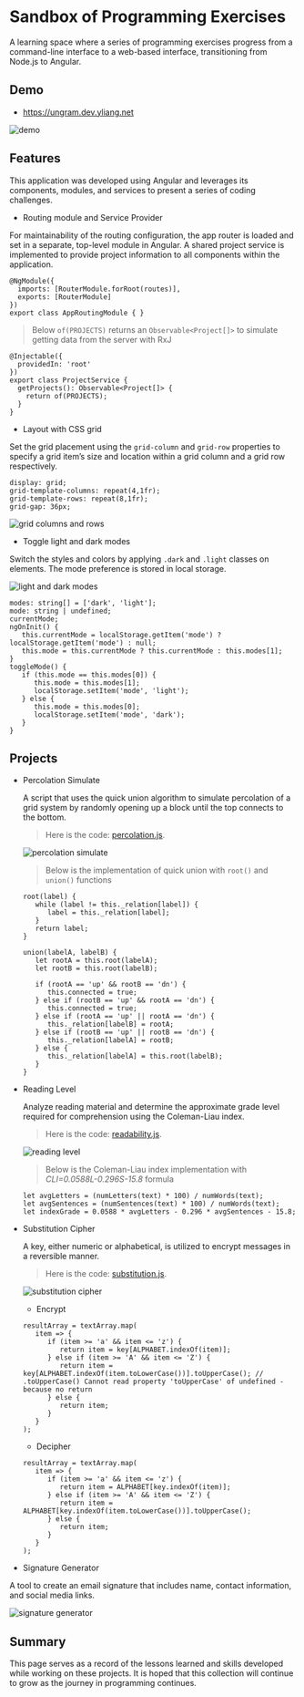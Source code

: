 # Sandbox of Programming Exercises
A learning space where a series of programming exercises progress from a command-line interface to a web-based interface, transitioning from Node.js to Angular.

## Demo
- https://ungram.dev.yliang.net

![demo](/src/assets/demo.png)

## Features
This application was developed using Angular and leverages its components, modules, and services to present a series of coding challenges.

- Routing module and Service Provider

For maintainability of the routing configuration, the app router is loaded and set in a separate, top-level module in Angular. A shared project service is implemented to provide project information to all components within the application.

```
@NgModule({
  imports: [RouterModule.forRoot(routes)],
  exports: [RouterModule]
})
export class AppRoutingModule { }
```

> Below `of(PROJECTS)` returns an `Observable<Project[]>` to simulate getting data from the server with RxJ
```
@Injectable({
  providedIn: 'root'
})
export class ProjectService {
  getProjects(): Observable<Project[]> {
    return of(PROJECTS);
  }
}
```

- Layout with CSS grid

Set the grid placement using the `grid-column` and `grid-row` properties to specify a grid item’s size and location within a grid column and a grid row respectively.

```
display: grid;
grid-template-columns: repeat(4,1fr);
grid-template-rows: repeat(8,1fr);
grid-gap: 36px;
```

![grid columns and rows](/src/assets/grid.png)

- Toggle light and dark modes

Switch the styles and colors by applying `.dark` and `.light` classes on elements. The mode preference is stored in local storage.

![light and dark modes](/src/assets/lightdark.gif)

```
modes: string[] = ['dark', 'light'];
mode: string | undefined;
currentMode;
ngOnInit() {
   this.currentMode = localStorage.getItem('mode') ? localStorage.getItem('mode') : null;
   this.mode = this.currentMode ? this.currentMode : this.modes[1];
}
toggleMode() {
   if (this.mode == this.modes[0]) {
      this.mode = this.modes[1];
      localStorage.setItem('mode', 'light');
   } else {
      this.mode = this.modes[0];
      localStorage.setItem('mode', 'dark');
   }
}
```

## Projects

- Percolation Simulate

   A script that uses the quick union algorithm to simulate percolation of a grid system by randomly opening up a block until the top connects to the bottom.

   > Here is the code: [percolation.js](/src/app/shared/raw/percolation.js).

   ![percolation simulate](/src/assets/percolation.gif)


   > Below is the implementation of quick union with `root()` and `union()` functions

   ```
   root(label) {
      while (label != this._relation[label]) {
         label = this._relation[label];
      }
      return label;
   }

   union(labelA, labelB) {
      let rootA = this.root(labelA);
      let rootB = this.root(labelB);

      if (rootA == 'up' && rootB == 'dn') {
         this.connected = true;
      } else if (rootB == 'up' && rootA == 'dn') {
         this.connected = true;
      } else if (rootA == 'up' || rootA == 'dn') {
         this._relation[labelB] = rootA;
      } else if (rootB == 'up' || rootB == 'dn') {
         this._relation[labelA] = rootB;
      } else {
         this._relation[labelA] = this.root(labelB);
      }
   }
   ```

- Reading Level

   Analyze reading material and determine the approximate grade level required for comprehension using the Coleman-Liau index.

   > Here is the code: [readability.js](/src/app/shared/raw/readability.js).

   ![reading level](/src/assets/readability.gif)

   > Below is the Coleman-Liau index implementation with _CLI=0.0588L-0.296S-15.8_ formula

   ```
   let avgLetters = (numLetters(text) * 100) / numWords(text);
   let avgSentences = (numSentences(text) * 100) / numWords(text);
   let indexGrade = 0.0588 * avgLetters - 0.296 * avgSentences - 15.8;
   ```

- Substitution Cipher

   A key, either numeric or alphabetical, is utilized to encrypt messages in a reversible manner.

   > Here is the code: [substitution.js](/src/app/shared/raw/substitution.js).

   ![substitution cipher](/src/assets/substitution.gif)

   - Encrypt
   ```
   resultArray = textArray.map(
      item => {
         if (item >= 'a' && item <= 'z') {
            return item = key[ALPHABET.indexOf(item)];
         } else if (item >= 'A' && item <= 'Z') {
            return item = key[ALPHABET.indexOf(item.toLowerCase())].toUpperCase(); // .toUpperCase() Cannot read property 'toUpperCase' of undefined - because no return
         } else {
            return item;
         }
      }
   );
   ```
   - Decipher
   ```
   resultArray = textArray.map(
      item => {
         if (item >= 'a' && item <= 'z') {
            return item = ALPHABET[key.indexOf(item)];
         } else if (item >= 'A' && item <= 'Z') {
            return item = ALPHABET[key.indexOf(item.toLowerCase())].toUpperCase();
         } else {
            return item;
         }
      }
   );
   ```




- Signature Generator

A tool to create an email signature that includes name, contact information, and social media links.

![signature generator](/src/assets/signature.png)



## Summary
This page serves as a record of the lessons learned and skills developed while working on these projects. It is hoped that this collection will continue to grow as the journey in programming continues.